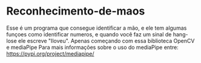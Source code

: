 # Reconhecimento-de-maos
Esse é um programa que consegue identificar a mão, e ele tem algumas funçoes como identificar numeros,
e quando você faz um sinal de hang-lose ele escreve "Iloveu". Apenas começando com essa biblioteca OpenCV e mediaPipe
Para mais informações sobre o uso do mediaPipe entre: https://pypi.org/project/mediapipe/

